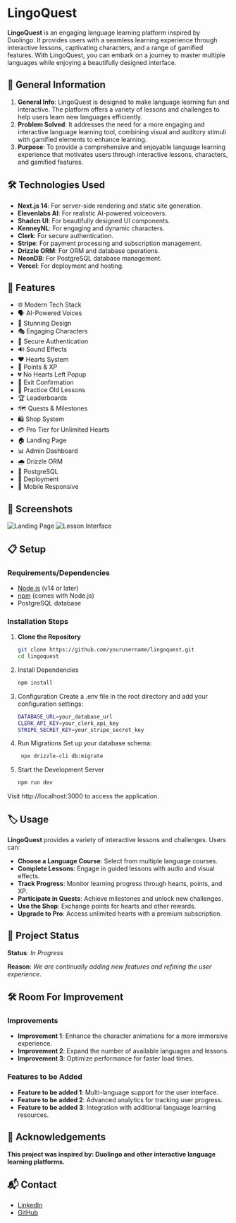 # LingoQuest

**LingoQuest** is an engaging language learning platform inspired by Duolingo. It provides users with a seamless learning experience through interactive lessons, captivating characters, and a range of gamified features. With LingoQuest, you can embark on a journey to master multiple languages while enjoying a beautifully designed interface.

## 🌟 General Information

1. **General Info**: LingoQuest is designed to make language learning fun and interactive. The platform offers a variety of lessons and challenges to help users learn new languages efficiently.
2. **Problem Solved**: It addresses the need for a more engaging and interactive language learning tool, combining visual and auditory stimuli with gamified elements to enhance learning.
3. **Purpose**: To provide a comprehensive and enjoyable language learning experience that motivates users through interactive lessons, characters, and gamified features.

## 🛠️ Technologies Used

- **Next.js 14**: For server-side rendering and static site generation.
- **Elevenlabs AI**: For realistic AI-powered voiceovers.
- **Shadcn UI**: For beautifully designed UI components.
- **KenneyNL**: For engaging and dynamic characters.
- **Clerk**: For secure authentication.
- **Stripe**: For payment processing and subscription management.
- **Drizzle ORM**: For ORM and database operations.
- **NeonDB**: For PostgreSQL database management.
- **Vercel**: For deployment and hosting.

## 🎨 Features

- 🌐 Modern Tech Stack
- 🗣 AI-Powered Voices
- 🎨 Stunning Design
- 🎭 Engaging Characters
- 🔐 Secure Authentication
- 🔊 Sound Effects
- ❤️ Hearts System
- 🌟 Points & XP
- 💔 No Hearts Left Popup
- 🚪 Exit Confirmation
- 🔄 Practice Old Lessons
- 🏆 Leaderboards
- 🗺 Quests & Milestones
- 🛍 Shop System
- 💳 Pro Tier for Unlimited Hearts
- 🏠 Landing Page
- 📊 Admin Dashboard
- 🌧 Drizzle ORM
- 💾 PostgreSQL
- 🚀 Deployment
- 📱 Mobile Responsive

## 📸 Screenshots

![Landing Page](file:///C:/Users/ADMIN/Downloads/LingoQuest.png)
![Lesson Interface](file:///C:/Users/ADMIN/Downloads/lingoquestCourse.png)

## 📋 Setup

### Requirements/Dependencies

- [Node.js](https://nodejs.org/) (v14 or later)
- [npm](https://www.npmjs.com/) (comes with Node.js)
- PostgreSQL database

### Installation Steps

1. **Clone the Repository**

   ```bash
   git clone https://github.com/yourusername/lingoquest.git
   cd lingoquest


2. Install Dependencies

    ```bash
    npm install

3. Configuration
  Create a .env file in the root directory and add your configuration settings:
  
    ```bash
    DATABASE_URL=your_database_url
    CLERK_API_KEY=your_clerk_api_key
    STRIPE_SECRET_KEY=your_stripe_secret_key

4. Run Migrations
   Set up your database schema:

     ```bash
      npx drizzle-cli db:migrate
    
6. Start the Development Server
    ```bash
    npm run dev

Visit http://localhost:3000 to access the application.

## 🏷️ Usage

**LingoQuest** provides a variety of interactive lessons and challenges. Users can:

- **Choose a Language Course**: Select from multiple language courses.
- **Complete Lessons**: Engage in guided lessons with audio and visual effects.
- **Track Progress**: Monitor learning progress through hearts, points, and XP.
- **Participate in Quests**: Achieve milestones and unlock new challenges.
- **Use the Shop**: Exchange points for hearts and other rewards.
- **Upgrade to Pro**: Access unlimited hearts with a premium subscription.

## 🚧 Project Status

**Status**: *In Progress*

**Reason**: *We are continually adding new features and refining the user experience.*

## 🛠️ Room For Improvement
### Improvements
- **Improvement 1**: Enhance the character animations for a more immersive experience.
- **Improvement 2**: Expand the number of available languages and lessons.
- **Improvement 3**: Optimize performance for faster load times.
### Features to be Added    
- **Feature to be added 1**: Multi-language support for the user interface.
- **Feature to be added 2**: Advanced analytics for tracking user progress.
- **Feature to be added 3**: Integration with additional language learning resources.
## 🙌 Acknowledgements
**This project was inspired by: Duolingo and other interactive language learning platforms.**

## 📬 Contact

- [LinkedIn](www.linkedin.com/in/csreerag)
- [GitHub](https://github.com/SreeRag1907)
